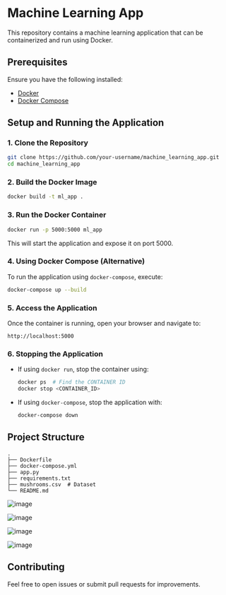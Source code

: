 
# Machine Learning App

This repository contains a machine learning application that can be containerized and run using Docker.

## Prerequisites

Ensure you have the following installed:

- [Docker](https://docs.docker.com/get-docker/)
- [Docker Compose](https://docs.docker.com/compose/install/)

## Setup and Running the Application

### 1. Clone the Repository

```sh
git clone https://github.com/your-username/machine_learning_app.git
cd machine_learning_app
```

### 2. Build the Docker Image

```sh
docker build -t ml_app .
```

### 3. Run the Docker Container

```sh
docker run -p 5000:5000 ml_app
```

This will start the application and expose it on port 5000.

### 4. Using Docker Compose (Alternative)

To run the application using `docker-compose`, execute:

```sh
docker-compose up --build
```

### 5. Access the Application

Once the container is running, open your browser and navigate to:

```
http://localhost:5000
```

### 6. Stopping the Application

- If using `docker run`, stop the container using:
  ```sh
  docker ps  # Find the CONTAINER ID
  docker stop <CONTAINER_ID>
  ```
- If using `docker-compose`, stop the application with:
  ```sh
  docker-compose down
  ```

## Project Structure

```
.
├── Dockerfile
├── docker-compose.yml
├── app.py
├── requirements.txt
├── mushrooms.csv  # Dataset
└── README.md
```
![image](https://github.com/user-attachments/assets/bc6388a6-634a-4464-b55c-e5d120ecabae)

![image](https://github.com/user-attachments/assets/ac0efc42-31d5-4e7a-bab1-1f35fd56dea9)

![image](https://github.com/user-attachments/assets/cda67c71-feb3-49c8-8e08-47f480cc958c)

![image](https://github.com/user-attachments/assets/56da6961-b6a6-419e-a8e9-09671e5c6fc8)

## Contributing

Feel free to open issues or submit pull requests for improvements.
